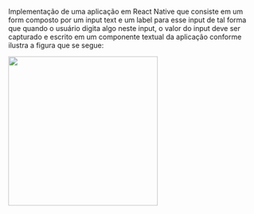 Implementação de uma aplicação em React Native que consiste em um form composto por
um input text e um label para esse input de tal forma que quando o usuário digita
algo neste input, o valor do input deve ser capturado e escrito em um componente
textual da aplicação conforme ilustra a figura que se segue:

<Div>
  <img src="![img-1](https://github.com/SilasRSA/Mobile/assets/79548192/72d23a05-358c-4819-ae46-0f43295d45b9)" width="300px" />
</Div>

